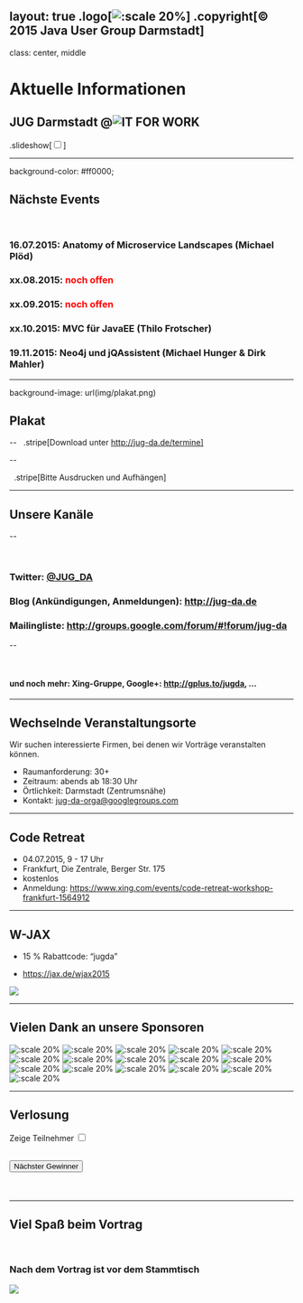 layout: true
.logo[![:scale 20%](img/logo.png)]
.copyright[&copy; 2015 Java User Group Darmstadt]
---
class: center, middle

# Aktuelle Informationen
## JUG Darmstadt @![IT FOR WORK](http://www.it-for-work.de/contentblob/2062390/.4./logo_handelskammer.png/data.png)
.slideshow[<input id="autoSlideshow" type="checkbox" title="Auto Slideshow" />]

---
background-color: #ff0000;

## Nächste Events

&nbsp;
### **16.07.2015**: Anatomy of Microservice Landscapes (Michael Plöd)
### **xx.08.2015**: <span style="color:red">noch offen</span>
### **xx.09.2015**: <span style="color:red">noch offen</span>
### **xx.10.2015**: MVC für JavaEE (Thilo Frotscher)
### **19.11.2015**: Neo4j und jQAssistent (Michael Hunger & Dirk Mahler)

---
background-image: url(img/plakat.png)

## Plakat

--
&nbsp;
.stripe[Download unter http://jug-da.de/termine]

--

&nbsp;
.stripe[Bitte Ausdrucken und Aufhängen]

---

## Unsere Kanäle

--

&nbsp;
### **Twitter**: [@JUG_DA](https://twitter.com/jug_da)

### **Blog** (Ankündigungen, Anmeldungen): http://jug-da.de

### **Mailingliste**: http://groups.google.com/forum/#!forum/jug-da

--

&nbsp;
#### **und noch mehr**: Xing-Gruppe, Google+: http://gplus.to/jugda, ...

---

## Wechselnde Veranstaltungsorte

Wir suchen interessierte Firmen, bei denen wir Vorträge veranstalten können.

- Raumanforderung: 30+
- Zeitraum: abends ab 18:30 Uhr
- Örtlichkeit: Darmstadt (Zentrumsnähe)
- Kontakt: jug-da-orga@googlegroups.com

---

## Code Retreat

- 04.07.2015, 9 - 17 Uhr
- Frankfurt, Die Zentrale, Berger Str. 175
- kostenlos
- Anmeldung: https://www.xing.com/events/code-retreat-workshop-frankfurt-1564912

---

## W-JAX

- 15 % Rabattcode: “jugda”

- https://jax.de/wjax2015

![](img/jax.png)

---

## Vielen Dank an unsere Sponsoren

![:scale 20%](img/sponsors/tud.png)
![:scale 20%](img/sponsors/sus.png)
![:scale 20%](img/sponsors/idea.png)
![:scale 20%](img/sponsors/dpunkt.png)
![:scale 20%](img/sponsors/oreilly.png)
![:scale 20%](img/sponsors/epress.png)
![:scale 20%](img/sponsors/mitp.png)
![:scale 20%](img/sponsors/hanser.png)
![:scale 20%](img/sponsors/accso.png)
![:scale 20%](img/sponsors/axxessio.png)
![:scale 20%](img/sponsors/msg.png)
![:scale 20%](img/sponsors/itforwork.png)
![:scale 20%](img/sponsors/rheinwerk.png)
![:scale 20%](img/sponsors/sigs.png)
![:scale 20%](img/sponsors/innoq.png)
![:scale 20%](img/sponsors/nterra.png)

---

## Verlosung

<label for="showAttendees">Zeige Teilnehmer <input id="showAttendees" type="checkbox" title="Zeige Teilnehmer" /></label>

<textarea id="attendees" style="display:none;" rows="10" cols="40" onClick="resizeLotteryInput(false);" onBlur="resizeLotteryInput(true);">
Gerd
Jan
Jörn
Marcel
Niko
Sebastian
Falk</textarea>

<br/><button onClick="nextWinner()">Nächster Gewinner</button>

<div id="winner" style="color:red; font-size:1.5em; font-align:center;margin-top:50px;"></div>

---

## Viel Spaß beim Vortrag

&nbsp;
### Nach dem Vortrag ist vor dem Stammtisch

![](img/kneipe.png)
